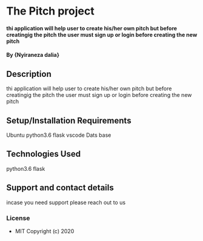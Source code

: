 # The Pitch project
####  thi application will help user to create his/her own pitch but before creatingig the pitch the user must sign up or login before creating the new pitch
#### By **{Nyiraneza dalia}**
## Description
  thi application will help user to create his/her own pitch but before creatingig the pitch the user must sign up or login before creating the new pitch
  ## Setup/Installation Requirements
 Ubuntu
 python3.6
 flask
 vscode
 Dats base
 ## Technologies Used
 python3.6
 flask
 
 ## Support and contact details
 incase  you need support please reach out to us
 ### License
* MIT
Copyright (c) 2020